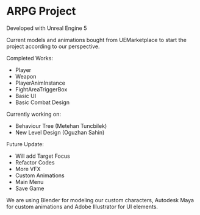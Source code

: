 # ARPG Project

Developed with Unreal Engine 5

Current models and animations bought from UEMarketplace to start the project according to our perspective.

Completed Works:
- Player
- Weapon
- PlayerAnimInstance
- FightAreaTriggerBox
- Basic UI
- Basic Combat Design

Currently working on:
- Behaviour Tree    (Metehan Tuncbilek)
- New Level Design  (Oguzhan Sahin)

Future Update:
- Will add Target Focus
- Refactor Codes
- More VFX
- Custom Animations
- Main Menu
- Save Game

We are using Blender for modeling our custom characters, Autodesk Maya for custom animations and Adobe Illustrator for UI elements.

